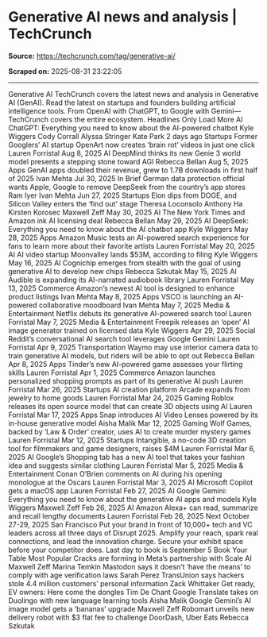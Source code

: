 # Generative AI news and analysis | TechCrunch

**Source:** https://techcrunch.com/tag/generative-ai/

**Scraped on:** 2025-08-31 23:22:05

---

Generative AI
TechCrunch covers the latest news and analysis in Generative AI (GenAI). Read the latest on startups and founders building artificial intelligence tools. From OpenAI with ChatGPT, to Google with Gemini—TechCrunch covers the entire ecosystem.
Headlines Only
Load More
AI
ChatGPT: Everything you need to know about the AI-powered chatbot
Kyle Wiggers
Cody Corrall
Alyssa Stringer
Kate Park
2 days ago
Startups
Former Googlers’ AI startup OpenArt now creates ‘brain rot’ videos in just one click
Lauren Forristal
Aug 8, 2025
AI
DeepMind thinks its new Genie 3 world model presents a stepping stone toward AGI
Rebecca Bellan
Aug 5, 2025
Apps
GenAI apps doubled their revenue, grew to 1.7B downloads in first half of 2025
Ivan Mehta
Jul 30, 2025
In Brief
German data protection official wants Apple, Google to remove DeepSeek from the country’s app stores
Ram Iyer
Ivan Mehta
Jun 27, 2025
Startups
Elon dips from DOGE, and Silicon Valley enters the ‘find out’ stage
Theresa Loconsolo
Anthony Ha
Kirsten Korosec
Maxwell Zeff
May 30, 2025
AI
The New York Times and Amazon ink AI licensing deal
Rebecca Bellan
May 29, 2025
AI
DeepSeek: Everything you need to know about the AI chatbot app
Kyle Wiggers
May 28, 2025
Apps
Amazon Music tests an AI-powered search experience for fans to learn more about their favorite artists
Lauren Forristal
May 20, 2025
AI
AI video startup Moonvalley lands $53M, according to filing
Kyle Wiggers
May 16, 2025
AI
Cognichip emerges from stealth with the goal of using generative AI to develop new chips
Rebecca Szkutak
May 15, 2025
AI
Audible is expanding its AI-narrated audiobook library
Lauren Forristal
May 13, 2025
Commerce
Amazon’s newest AI tool is designed to enhance product listings
Ivan Mehta
May 8, 2025
Apps
VSCO is launching an AI-powered collaborative moodboard
Ivan Mehta
May 7, 2025
Media & Entertainment
Netflix debuts its generative AI-powered search tool
Lauren Forristal
May 7, 2025
Media & Entertainment
Freepik releases an ‘open’ AI image generator trained on licensed data
Kyle Wiggers
Apr 29, 2025
Social
Reddit’s conversational AI search tool leverages Google Gemini
Lauren Forristal
Apr 9, 2025
Transportation
Waymo may use interior camera data to train generative AI models, but riders will be able to opt out
Rebecca Bellan
Apr 8, 2025
Apps
Tinder’s new AI-powered game assesses your flirting skills
Lauren Forristal
Apr 1, 2025
Commerce
Amazon launches personalized shopping prompts as part of its generative AI push
Lauren Forristal
Mar 26, 2025
Startups
AI creation platform Arcade expands from jewelry to home goods
Lauren Forristal
Mar 24, 2025
Gaming
Roblox releases its open source model that can create 3D objects using AI
Lauren Forristal
Mar 17, 2025
Apps
Snap introduces AI Video Lenses powered by its in-house generative model
Aisha Malik
Mar 12, 2025
Gaming
Wolf Games, backed by ‘Law & Order’ creator, uses AI to create murder mystery games
Lauren Forristal
Mar 12, 2025
Startups
Intangible, a no-code 3D creation tool for filmmakers and game designers, raises $4M
Lauren Forristal
Mar 6, 2025
AI
Google’s Shopping tab has a new AI tool that takes your fashion idea and suggests similar clothing
Lauren Forristal
Mar 5, 2025
Media & Entertainment
Conan O’Brien comments on AI during his opening monologue at the Oscars
Lauren Forristal
Mar 3, 2025
AI
Microsoft Copilot gets a macOS app
Lauren Forristal
Feb 27, 2025
AI
Google Gemini: Everything you need to know about the generative AI apps and models
Kyle Wiggers
Maxwell Zeff
Feb 26, 2025
AI
Amazon Alexa+ can read, summarize and recall lengthy documents
Lauren Forristal
Feb 26, 2025
Next
October 27-29, 2025
San Francisco
Put your brand in front of 10,000+ tech and VC leaders across all three days of Disrupt 2025. Amplify your reach, spark real connections, and lead the innovation charge. Secure your exhibit space before your competitor does.
Last day to book is September 5
Book Your Table
Most Popular
Cracks are forming in Meta’s partnership with Scale AI
Maxwell Zeff
Marina Temkin
Mastodon says it doesn’t ‘have the means’ to comply with age verification laws
Sarah Perez
TransUnion says hackers stole 4.4 million customers’ personal information
Zack Whittaker
Get ready, EV owners: Here come the dongles
Tim De Chant
Google Translate takes on Duolingo with new language learning tools
Aisha Malik
Google Gemini’s AI image model gets a ‘bananas’ upgrade
Maxwell Zeff
Robomart unveils new delivery robot with $3 flat fee to challenge DoorDash, Uber Eats
Rebecca Szkutak